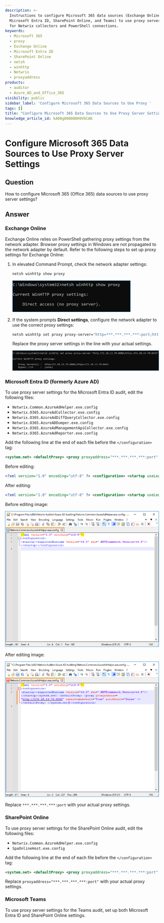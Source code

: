 ```yaml
---
description: >-
  Instructions to configure Microsoft 365 data sources (Exchange Online,
  Microsoft Entra ID, SharePoint Online, and Teams) to use proxy server settings
  for Netwrix collectors and PowerShell connections.
keywords:
  - Microsoft 365
  - proxy
  - Exchange Online
  - Microsoft Entra ID
  - SharePoint Online
  - netsh
  - winhttp
  - Netwrix
  - proxyaddress
products:
  - auditor
  - Azure_AD_and_Office_365
visibility: public
sidebar_label: 'Configure Microsoft 365 Data Sources to Use Proxy '
tags: []
title: "Configure Microsoft 365 Data Sources to Use Proxy Server Settings"
knowledge_article_id: kA00g000000H9V6CAK
---
```


# Configure Microsoft 365 Data Sources to Use Proxy Server Settings

## Question

How to configure Microsoft 365 (Office 365) data sources to use proxy server settings?

## Answer

### Exchange Online

Exchange Online relies on PowerShell gathering proxy settings from the network adapter. Browser proxy settings in Windows are not propagated to the network adapter by default. Refer to the following steps to set up proxy settings for Exchange Online:

1. In elevated Command Prompt, check the network adapter settings:

   ```bash
   netsh winhttp show proxy
   ```

   ![netsh winhttp show proxy output](images/ka0Qk0000000ws1_0EM4u000008MMY1.png)

2. If the system prompts **Direct settings**, configure the network adapter to use the correct proxy settings:

   ```bash
   netsh winhttp set proxy proxy-server="http=***.***.***.***:port;https=***.***.***.***:port"
   ```

   Replace the proxy server settings in the line with your actual settings.

   ![netsh winhttp set proxy example](images/ka0Qk0000000ws1_0EM4u000008MMY6.png)

### Microsoft Entra ID (formerly Azure AD)

To use proxy server settings for the Microsoft Entra ID audit, edit the following files:

- `Netwrix.Common.AzureAdHelper.exe.config`
- `Netwrix.O365.AzureAdCollector.exe.config`
- `Netwrix.O365.AzureAdDiffQueryCollector.exe.config`
- `Netwrix.O365.AzureADDumper.exe.config`
- `Netwrix.O365.AzureAdManagementApiCollector.exe.config`
- `Netwrix.O365.AzureAdReporter.exe.config`

Add the following line at the end of each file before the `</configuration>` tag:

```xml
<system.net> <defaultProxy> <proxy proxyaddress="***.***.***.***:port" usesystemdefault="True" autoDetect="False" /> </defaultProxy> </system.net>
```

Before editing:

```xml
<?xml version="1.0" encoding="utf-8" ?> <configuration> <startup useLegacyV2RuntimeActivationPolicy="true"> <supportedRuntime version="v4.0.30319"/> <supportedRuntime version="v2.0.50727"/> </startup> </configuration>
```

After editing:

```xml
<?xml version="1.0" encoding="utf-8" ?> <configuration> <startup useLegacyV2RuntimeActivationPolicy="true"> <supportedRuntime version="v4.0.30319"/> <supportedRuntime version="v2.0.50727"/> </startup> <system.net> <defaultProxy> <proxy proxyaddress="***.***.***.***:port" usesystemdefault="True" autoDetect="False" /> </defaultProxy> </system.net> </configuration>
```

Before editing image:

![Before editing configuration](images/ka0Qk0000000ws1_0EM4u000008MMXd.png)

After editing image:

![After editing configuration](images/ka0Qk0000000ws1_0EM4u000008MMYB.png)

Replace `***.***.***.***:port` with your actual proxy settings.

### SharePoint Online

To use proxy server settings for the SharePoint Online audit, edit the following files:

- `Netwrix.Common.AzureAdHelper.exe.config`
- `SpaOnlineHost.exe.config`

Add the following line at the end of each file before the `</configuration>` tag:

```xml
<system.net> <defaultProxy> <proxy proxyaddress="***.***.***.***:port" usesystemdefault="True" autoDetect="False" /> </defaultProxy> </system.net>
```

Replace `proxyaddress="***.***.***.***:port"` with your actual proxy settings.

### Microsoft Teams

To use proxy server settings for the Teams audit, set up both Microsoft Entra ID and SharePoint Online settings.
